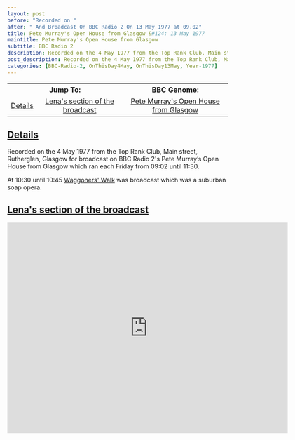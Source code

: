 ```yaml
---
layout: post
before: "Recorded on "
after: " And Broadcast On BBC Radio 2 On 13 May 1977 at 09.02"
title: Pete Murray's Open House from Glasgow &#124; 13 May 1977
maintitle: Pete Murray's Open House from Glasgow
subtitle: BBC Radio 2
description: Recorded on the 4 May 1977 from the Top Rank Club, Main street, Rutherglen, Glasgow for broadcast on BBC Radio 2's Pete Murray’s Open House.
post_description: Recorded on the 4 May 1977 from the Top Rank Club, Main street, Rutherglen, Glasgow for broadcast on BBC Radio 2's Pete Murray’s Open House.
categories: [BBC-Radio-2, OnThisDay4May, OnThisDay13May, Year-1977]
---
```


<table>
<tr align="center">
<th colspan="2">Jump To:</th><th>BBC Genome:</th>
</tr>

<tr align="center">
<td><a href="#infobox1">Details</a></td>
<td><a href="#infobox2">Lena's section of the broadcast</a></td>
<td><a href="https://genome.ch.bbc.co.uk/schedules/service_bbc_radio_two/1977-05-13#at-9.02">Pete Murray's Open House from Glasgow</a></td>
</tr>
</table>

<h2 id="infobox1"><a href="#infobox1">Details</a></h2>
<p>Recorded on the 4 May 1977 from the Top Rank Club, Main street, Rutherglen, Glasgow for broadcast on BBC Radio 2's Pete Murray’s Open House from Glasgow which ran each Friday from 09:02 until 11:30.</p>
<p>At 10:30 until 10:45 <a href="https://www.bbc.com/historyofthebbc/anniversaries/april/waggoners-walk">Waggoners' Walk</a> was broadcast which was a suburban soap opera.</p>

<h2 id="infobox2"><a href="#infobox2">Lena's section of the broadcast</a></h2>
<div class="responsive-video"><iframe width="640px" height="480px" src="https://www.youtube.com/embed/8cY19mlluSY?rel=0showinfo=1" frameborder="0" allowfullscreen=""></iframe></div>

